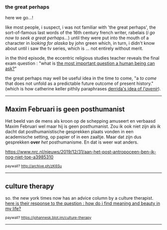 ### the great perhaps 

here we go...! 

like most people, i suspect, i was not familiar with 'the great perhaps', the sort-of-famous last words of the 16th century french writer, rabelais (*i go now to seek a great perhaps...*) until they were put into the mouth of a character in *looking for alaska* by john green which, in turn, i didn't know about until i saw the tv series, which is ... not entirely without merit.

in the third episode, the eccentric religious studies teacher reveals the final exam question : "what is [the most important question a human being can ask?](https://johannesk.blot.im/2017)"

the great perhaps may well be useful idea in the time to come, "a *to come* that does not unfold as a predictable future outcome of present history." (which is how catherine keller pithily paraphrases [derrida's idea of *l'avenir*](https://johannesk.blot.im/the-time-to-come)).

----------------------

## Maxim Februari is geen posthumanist

Het beeld van de mens als kroon op de schepping amuseert en verbaasd Maxim Februari wel maar hij is geen posthumanist. Zou ik ook niet zijn als ik dacht dat posthumanistische gesprekken plaats vonden in een academische setting, op papier of in een zaaltje. Maar dat zijn dus gesprekken **over** *het* posthumanisme. En dat is weer wat anders.

https://www.nrc.nl/nieuws/2019/12/31/aan-het-post-antropoceen-ben-ik-nog-niet-toe-a3985310

<small>paywall? http://archive.ph/zK6Su</small>

----------------------

## culture therapy

so. the new york times now has an advice column by a culture therapist. [here is their response to the question : how do i find meaning and beauty in my life?](https://www.nytimes.com/2019/12/30/t-magazine/find-meaning-beauty.html)

<small>paywall? https://johannesk.blot.im/culture-therapy</small>

------

<small></small>